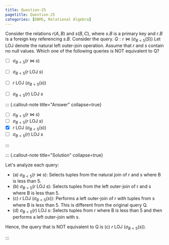 ```yaml
---
title: Question-25
pagetitle: Question-25
categories: [DBMS, Relational Algebra]
---
```



Consider the relations $r(A, B)$ and $s(B, C)$, where $s.B$ is a primary key and $r.B$ is a foreign key referencing $s.B$. Consider the query.
${ Q: r \bowtie (\sigma_{B<5} (S)) }$
Let LOJ denote the natural left outer-join operation. Assume that $r$ and $s$ contain no null values. Which one of the following queries is NOT equivalent to Q?

- [ ] ${ \sigma_{B<5} (r \bowtie s) }$
- [ ] ${ \sigma_{B<5} (r \text{ LOJ } s) }$
- [ ] ${ r \text{ LOJ } (\sigma_{B<5} (s)) }$
- [ ] ${ \sigma_{B<5} (r) \text{ LOJ } s }$



::: {.callout-note title="Answer" collapse=true}

- [ ] ${ \sigma_{B<5} (r \bowtie s) }$
- [ ] ${ \sigma_{B<5} (r \text{ LOJ } s) }$
- [x] ${ r \text{ LOJ } (\sigma_{B<5} (s)) }$
- [ ] ${ \sigma_{B<5} (r) \text{ LOJ } s }$

:::



::: {.callout-note title="Solution" collapse=true}

Let's analyze each query:

- (a) ${ \sigma_{B<5} (r \bowtie s) }$: Selects tuples from the natural join of r and s where B is less than 5.
- (b) ${ \sigma_{B<5} (r \text{ LOJ } s) }$: Selects tuples from the left outer-join of r and s where B is less than 5.
- (c) ${ r \text{ LOJ } (\sigma_{B<5} (s)) }$: Performs a left outer-join of r with tuples from s where B is less than 5. This is different from the original query Q.
- (d) ${ \sigma_{B<5} (r) \text{ LOJ } s }$: Selects tuples from r where B is less than 5 and then performs a left outer-join with s.

Hence, the query that is NOT equivalent to Q is (c) ${ r \text{ LOJ } (\sigma_{B<5} (s)) }$.

:::